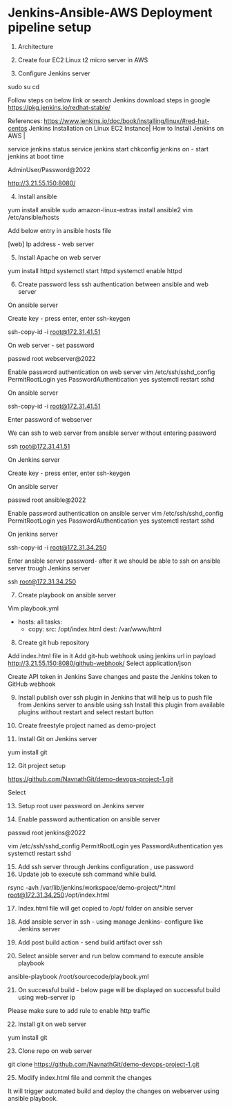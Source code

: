 # Jenkins-Ansible-AWS Deployment pipeline setup

1.	Architecture 
 
 
2.	Create four EC2 Linux t2 micro server in AWS
 
3.	Configure Jenkins server
 
 sudo su
cd
 
Follow steps on below link or search Jenkins download steps in google
 https://pkg.jenkins.io/redhat-stable/
 
References:
https://www.jenkins.io/doc/book/installing/linux/#red-hat-centos
Jenkins Installation on Linux EC2 Instance| How to Install Jenkins on AWS |
 
 
service jenkins status
service jenkins start
chkconfig jenkins on - start jenkins at boot time
 
AdminUser/Password@2022
 
http://3.21.55.150:8080/
 
 
4.	Install ansible
 
yum install ansible
sudo amazon-linux-extras install ansible2
vim /etc/ansible/hosts
 
Add below entry in ansible hosts file
 
[web]
Ip address - web server
 
5.	Install Apache on web server 
 
yum install httpd
systemctl start httpd
systemctl enable httpd
 
6.	Create password less ssh authentication between ansible and web server
 
On ansible server
 
Create key - press enter, enter 
ssh-keygen 
 
ssh-copy-id -i root@172.31.41.51
 
On web server - set password
 
passwd root
webserver@2022
 
Enable password authentication on web server
vim /etc/ssh/sshd_config
PermitRootLogin yes
PasswordAuthentication yes
systemctl restart sshd
 
On ansible server
 
ssh-copy-id -i root@172.31.41.51
 
Enter password of webserver 
 
We can ssh to web server from ansible server without entering password 
 
ssh root@172.31.41.51
 
On Jenkins server
 
Create key - press enter, enter 
ssh-keygen 
 
On ansible server 
 
passwd root
ansible@2022
 
Enable password authentication on ansible server
vim /etc/ssh/sshd_config
PermitRootLogin yes
PasswordAuthentication yes
systemctl restart sshd
 
On jenkins server 
 
ssh-copy-id -i root@172.31.34.250
 
Enter ansible server password- after it we should be able to ssh on ansible server trough Jenkins server 
 
ssh root@172.31.34.250
 
 
7.	Create playbook on ansible server 
 
Vim playbook.yml
 
- hosts: all
  tasks:
    - copy:
        src: /opt/index.html
        dest: /var/www/html
 
8.	Create git hub repository
 
Add index.html file in it
Add git-hub webhook using jenkins url in payload 
http://3.21.55.150:8080/github-webhook/
Select application/json
 
Create API token in Jenkins
Save changes and paste the Jenkins token to GitHub webhook 
 
9.	Install publish over ssh plugin in Jenkins that will help us to push file from Jenkins server to ansible using ssh
Install this plugin from available plugins  without restart and select restart button
 
10.	Create freestyle project named as demo-project
11.	Install Git on Jenkins server
 
 yum install git
 
12.	Git project setup
 
https://github.com/NavnathGit/demo-devops-project-1.git
 
 
 
Select 
 
 
 
13.	Setup root user password on Jenkins server
 
14.	Enable password authentication on ansible server
 
passwd root
jenkins@2022
 
vim /etc/ssh/sshd_config
PermitRootLogin yes
PasswordAuthentication yes
systemctl restart sshd
 
15.	Add ssh server through Jenkins configuration , use password 
16.	Update job to execute ssh command while build.
 
rsync -avh /var/lib/jenkins/workspace/demo-project/*.html root@172.31.34.250:/opt/index.html
 
 
 
17.	Index.html file will get copied to /opt/ folder on ansible server 
 
 
 
18.	Add ansible server in ssh - using manage Jenkins- configure like Jenkins server
19.	Add post build action - send build artifact over ssh
20.	Select ansible server and run below command to execute ansible playbook
 
ansible-playbook /root/sourcecode/playbook.yml
 
21.	On successful build - below page will be displayed on successful build using web-server ip
 
Please make sure to add rule to enable http traffic
 
 
 
22.	Install git on web server 
 
yum install git
 
23.	Clone repo on web server
 
git clone https://github.com/NavnathGit/demo-devops-project-1.git
 
 
25.	Modify index.html file and commit the changes
 
It will trigger automated build and deploy the changes on webserver using ansible playbook.
 
 

